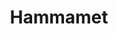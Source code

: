 ---
layout: post
title: Hammamet
director: Gianni Amelio
year: 2020
cover: https://images.mubicdn.net/images/film/253601/cache-501609-1596368330/image-w1280.jpg
---